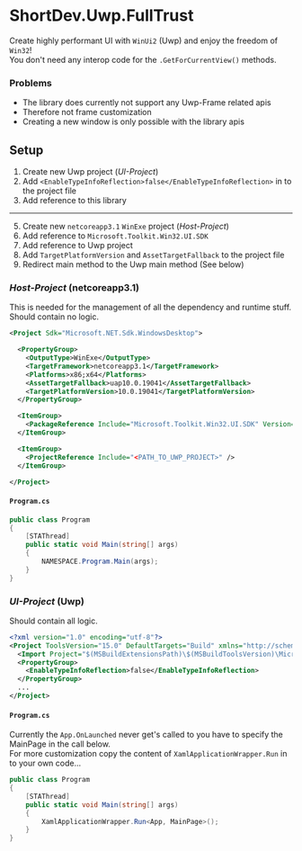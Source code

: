 # ShortDev.Uwp.FullTrust

Create highly performant UI with `WinUi2` (Uwp) and enjoy the freedom of `Win32`!    
You don't need any interop code for the `.GetForCurrentView()` methods.   
    
### Problems
 - The library does currently not support any Uwp-Frame related apis
 - Therefore not frame customization
 - Creating a new window is only possible with the library apis

## Setup

1. Create new Uwp project (*UI-Project*)
2. Add `<EnableTypeInfoReflection>false</EnableTypeInfoReflection>` in to the project file
3. Add reference to this library
---
5. Create new `netcoreapp3.1` `WinExe` project (*Host-Project*)
6. Add reference to `Microsoft.Toolkit.Win32.UI.SDK`
7. Add reference to Uwp project
8. Add `TargetPlatformVersion` and `AssetTargetFallback` to the project file
9. Redirect main method to the Uwp main method (See below)
 
### *Host-Project* (netcoreapp3.1)
This is needed for the management of all the dependency and runtime stuff.   
Should contain no logic.
```xml
<Project Sdk="Microsoft.NET.Sdk.WindowsDesktop">

  <PropertyGroup>
    <OutputType>WinExe</OutputType>
    <TargetFramework>netcoreapp3.1</TargetFramework>
    <Platforms>x86;x64</Platforms>
    <AssetTargetFallback>uap10.0.19041</AssetTargetFallback>
    <TargetPlatformVersion>10.0.19041</TargetPlatformVersion>
  </PropertyGroup>

  <ItemGroup>
    <PackageReference Include="Microsoft.Toolkit.Win32.UI.SDK" Version="6.1.2" />
  </ItemGroup>

  <ItemGroup>
    <ProjectReference Include="<PATH_TO_UWP_PROJECT>" />
  </ItemGroup>

</Project>
```

#### `Program.cs`
```csharp
public class Program
{
    [STAThread]
    public static void Main(string[] args)
    {
        NAMESPACE.Program.Main(args);
    }
}
```

### *UI-Project* (Uwp)
Should contain all logic.   
```xml
<?xml version="1.0" encoding="utf-8"?>
<Project ToolsVersion="15.0" DefaultTargets="Build" xmlns="http://schemas.microsoft.com/developer/msbuild/2003">
  <Import Project="$(MSBuildExtensionsPath)\$(MSBuildToolsVersion)\Microsoft.Common.props" Condition="Exists('$(MSBuildExtensionsPath)\$(MSBuildToolsVersion)\Microsoft.Common.props')" />
  <PropertyGroup>
    <EnableTypeInfoReflection>false</EnableTypeInfoReflection>
  </PropertyGroup>
  ...
</Project>
```

#### `Program.cs`
Currently the `App.OnLaunched` never get's called to you have to specify the MainPage in the call below.   
For more customization copy the content of `XamlApplicationWrapper.Run` in to your own code...
```csharp
public class Program
{
    [STAThread]
    public static void Main(string[] args)
    {
        XamlApplicationWrapper.Run<App, MainPage>();
    }
}
```
